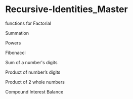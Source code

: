 # Recursive-Identities_Master
functions for 
Factorial 

Summation

Powers

Fibonacci

Sum of a number's digits

Product of number’s digits

Product of 2 whole numbers




Compound Interest Balance
